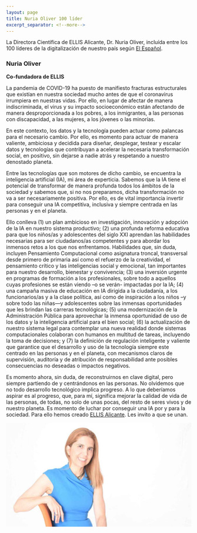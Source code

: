 ```yaml
---
layout: page
title: Nuria Oliver 100 líder
excerpt_separator: <!--more-->
---
```


La Directora Científica de ELLIS Alicante, Dr. Nuria Oliver, incluída entre los 100 líderes de Ia digitalización de nuestro país según [El Español](https://www.elespanol.com/invertia/disruptores-innovadores/20201210/lideres-di-reivindican-educacion-adaptada-nueva-ix/542196747_0.html). 

<!--more-->

### Nuria Oliver

**Co-fundadora de ELLIS** 

La pandemia de COVID-19 ha puesto de manifiesto fracturas estructurales que existían en nuestra sociedad mucho antes de que el coronavirus irrumpiera en nuestras vidas. Por ello, en lugar de afectar de manera indiscriminada, el virus y su impacto socioeconómico están afectando de manera desproporcionada a los pobres, a los inmigrantes, a las personas con discapacidad, a las mujeres, a los jóvenes o las minorías.

En este contexto, los datos y la tecnología pueden actuar como palancas para el necesario cambio. Por ello, es momento para actuar de manera valiente, ambiciosa y decidida para diseñar, desplegar, testear y escalar datos y tecnologías que contribuyan a acelerar la necesaria transformación social, en positivo, sin dejarse a nadie atrás y respetando a nuestro denostado planeta.

Entre las tecnologías que son motores de dicho cambio, se encuentra la inteligencia artificial (IA), mi área de experticia. Sabemos que la IA tiene el potencial de transformar de manera profunda todos los ámbitos de la sociedad y sabemos que, si no nos preparamos, dicha transformación no va a ser necesariamente positiva. Por ello, es de vital importancia invertir para conseguir una IA competitiva, inclusiva y siempre centrada en las personas y en el planeta.

Ello conlleva (1) un plan ambicioso en investigación, innovación y adopción de la IA en nuestro sistema productivo; (2) una profunda reforma educativa para que los niños/as y adolescentes del siglo XXI aprendan las habilidades necesarias para ser ciudadanos/as competentes y para abordar los inmensos retos a los que nos enfrentamos. Habilidades que, sin duda, incluyen Pensamiento Computacional como asignatura troncal, transversal desde primero de primaria así como el refuerzo de la creatividad, el pensamiento crítico y las inteligencias social y emocional, tan importantes para nuestro desarrollo, bienestar y convivencia; (3) una inversión urgente en programas de formación a los profesionales, sobre todo a aquellos cuyas profesiones se están viendo –o se verán- impactadas por la IA; (4) una campaña masiva de educación en IA dirigida a la ciudadanía, a los funcionarios/as y a la clase política, así como de inspiración a los niños –y sobre todo las niñas—y adolescentes sobre las inmensas oportunidades que les brindan las carreras tecnológicas; (5) una modernización de la Administración Pública para aprovechar la inmensa oportunidad de uso de los datos y la inteligencia artificial para el bien social; (6) la actualización de nuestro sistema legal para contemplar una nueva realidad donde sistemas computacionales colaboran con humanos en multitud de tareas, incluyendo la toma de decisiones; y (7) la definición de regulación inteligente y valiente que garantice que el desarrollo y uso de la tecnología siempre este centrado en las personas y en el planeta, con mecanismos claros de supervisión, auditoría y de atribución de responsabilidad ante posibles consecuencias no deseadas o impactos negativos.

Es momento ahora, sin duda, de reconstruirnos en clave digital, pero siempre partiendo de y centrándonos en las personas. No olvidemos que no todo desarrollo tecnológico implica progreso. A lo que deberíamos aspirar es al progreso, que, para mí, significa mejorar la calidad de vida de las personas, de todas, no solo de unas pocas, del resto de seres vivos y de nuestro planeta. Es momento de luchar por conseguir una IA por y para la sociedad. Para ello hemos creado [ELLIS Alicante](https://ellisalicante.org). Les invito a que se unan.

![Nuria Oliver, co-fundadora y vicepresidenta del Laboratorio Europeo para los Sistemas de Inteligencia y Aprendizaje (ELLIS), y académica de la Real Academia de Ingeniería.](assets/542207291_167151484_1024x576.jpg)